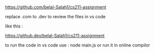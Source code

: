 https://github.com/belal-Salah1/cs211-assignment

replace .com to .dev to review the files in vs code 

like this :

https://github.dev/belal-Salah1/cs211-assignment

to run the code in vs code use : node main.js or run it in online compilor



